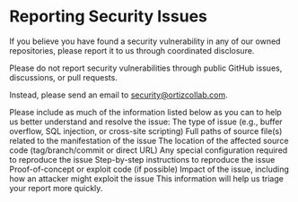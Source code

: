 # Reporting Security Issues
If you believe you have found a security vulnerability in any of our owned repositories, please report it to us through coordinated disclosure.

Please do not report security vulnerabilities through public GitHub issues, discussions, or pull requests.

Instead, please send an email to security@ortizcollab.com.

Please include as much of the information listed below as you can to help us better understand and resolve the issue:
  The type of issue (e.g., buffer overflow, SQL injection, or cross-site scripting)
  Full paths of source file(s) related to the manifestation of the issue
  The location of the affected source code (tag/branch/commit or direct URL)
  Any special configuration required to reproduce the issue
  Step-by-step instructions to reproduce the issue
  Proof-of-concept or exploit code (if possible)
  Impact of the issue, including how an attacker might exploit the issue
  This information will help us triage your report more quickly.
